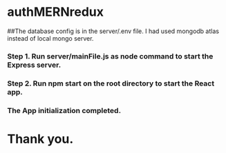 # authMERNredux

##The database config is in the server/.env file. I had used mongodb atlas instead of local mongo server.

### Step 1. Run server/mainFile.js as node command to start the Express server.
### Step 2. Run npm start on the root directory to start the React app.

### The App initialization completed.

# Thank you.
